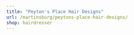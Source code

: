 ```yaml
---
title: "Peyton's Place Hair Designs"
url: /martinsburg/peytons-place-hair-designs/
shop: hairdresser
---
```

